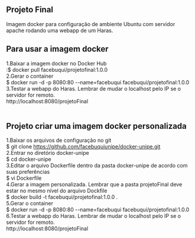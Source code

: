 Projeto Final
---
Imagem docker para configuração de ambiente Ubuntu com servidor apache rodando uma webapp de um Haras. <br>
 

Para usar a imagem docker
---
1.Baixar a imagem docker no Docker Hub <br> 
   :$ docker pull facebuqui/projetofinal:1.0.0 <br>
2.Gerar o container <br>
   $ docker run -d -p 8080:80 --name=facebuqui facebuqui/projetofinal:1.0.0 <br>
3.Testar a webapp do Haras. Lembrar de mudar o localhost pelo IP se o servidor for remoto. <br>
   http://localhost:8080/projetoFinal <br> <br>
   
**Projeto criar uma imagem docker personalizada**
---
1.Baixar os arquivos de configuração no git <br>
   $ git clone https://github.com/facebuquiunipe/docker-unipe.git <br>
2.Entrar no diretório docker-unipe <br>
   $ cd docker-unipe <br>
3.Editar o arquivo Dockerfile dentro da pasta docker-unipe de acordo com suas preferências <br>
   $ vi Dockerfile <br>
4.Gerar a imagem personalizada. Lembrar que a pasta projetoFinal deve estar no mesmo nível do arquivo Dockfile <br>
   $ docker build -t facebuqui/projetofinal:1.0.0 . <br>
5.Gerar o container <br>
   $ docker run -d -p 8080:80 --name=facebuqui facebuqui/projetofinal:1.0.0 <br>
6.Testar a webapp do Haras. Lembrar de mudar o localhost pelo IP se o servidor for remoto. <br>
   http://localhost:8080/projetoFinal <br>
